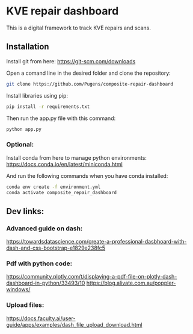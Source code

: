 # KVE repair dashboard

This is a digital framework to track KVE repairs and scans.

## Installation
Install git from here:
https://git-scm.com/downloads

Open a comand line in the desired folder and clone the repository:
```bash 
git clone https://github.com/Pugens/composite-repair-dashboard
```

Install libraries using pip:
```bash
pip install -r requirements.txt
``` 

Then run the app.py file with this command:
```bash
python app.py
```

### Optional:
Install conda from here to manage python environments:
https://docs.conda.io/en/latest/miniconda.html

And run the following commands when you have conda installed:
```bash 
conda env create -f environment.yml
conda activate composite_repair_dashboard
```

## Dev links:
### Advanced guide on dash:
https://towardsdatascience.com/create-a-professional-dasbhoard-with-dash-and-css-bootstrap-e1829e238fc5

### Pdf with python code:
https://community.plotly.com/t/displaying-a-pdf-file-on-plotly-dash-dashboard-in-python/33493/10
https://blog.alivate.com.au/poppler-windows/

### Upload files:
https://docs.faculty.ai/user-guide/apps/examples/dash_file_upload_download.html
